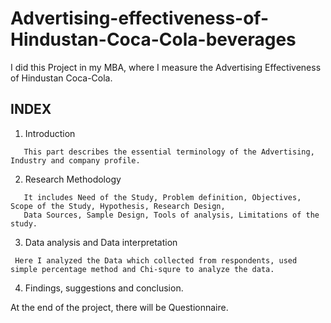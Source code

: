 # Advertising-effectiveness-of-Hindustan-Coca-Cola-beverages
I did this Project in my MBA, where I measure the Advertising Effectiveness of Hindustan Coca-Cola.  
## INDEX
1. Introduction
```
   This part describes the essential terminology of the Advertising, Industry and company profile.
```
2. Research Methodology
```
   It includes Need of the Study, Problem definition, Objectives, Scope of the Study, Hypothesis, Research Design, 
   Data Sources, Sample Design, Tools of analysis, Limitations of the study.
```
3. Data analysis and Data interpretation
 ```
  Here I analyzed the Data which collected from respondents, used simple percentage method and Chi-squre to analyze the data.
```
4. Findings, suggestions and conclusion.

At the end of the project, there will be Questionnaire.
